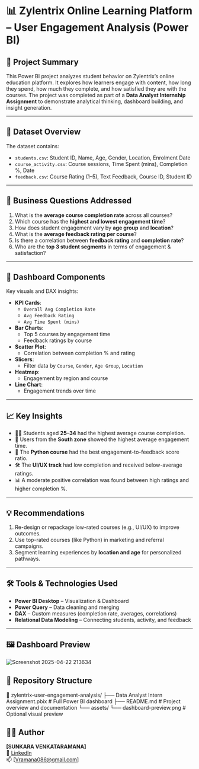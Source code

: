 # 📊 Zylentrix Online Learning Platform – User Engagement Analysis (Power BI)

## 🧠 Project Summary

This Power BI project analyzes student behavior on Zylentrix’s online education platform. It explores how learners engage with content, how long they spend, how much they complete, and how satisfied they are with the courses. The project was completed as part of a **Data Analyst Internship Assignment** to demonstrate analytical thinking, dashboard building, and insight generation.

---

## 📁 Dataset Overview

The dataset contains:
- `students.csv`: Student ID, Name, Age, Gender, Location, Enrolment Date
- `course_activity.csv`: Course sessions, Time Spent (mins), Completion %, Date
- `feedback.csv`: Course Rating (1–5), Text Feedback, Course ID, Student ID

---

## 🎯 Business Questions Addressed

1. What is the **average course completion rate** across all courses?
2. Which course has the **highest and lowest engagement time**?
3. How does student engagement vary by **age group** and **location**?
4. What is the **average feedback rating per course**?
5. Is there a correlation between **feedback rating** and **completion rate**?
6. Who are the **top 3 student segments** in terms of engagement & satisfaction?

---

## 🧪 Dashboard Components

Key visuals and DAX insights:
- **KPI Cards**:  
  - `Overall Avg Completion Rate`  
  - `Avg Feedback Rating`  
  - `Avg Time Spent (mins)`
- **Bar Charts**:
  - Top 5 courses by engagement time
  - Feedback ratings by course
- **Scatter Plot**:
  - Correlation between completion % and rating
- **Slicers**:
  - Filter data by `Course`, `Gender`, `Age Group`, `Location`
- **Heatmap**:
  - Engagement by region and course
- **Line Chart**:
  - Engagement trends over time

---

## 📈 Key Insights

- 👩‍🎓 Students aged **25–34** had the highest average course completion.
- 🧭 Users from the **South zone** showed the highest average engagement time.
- 📘 The **Python course** had the best engagement-to-feedback score ratio.
- 🛠️ The **UI/UX track** had low completion and received below-average ratings.
- 📊 A moderate positive correlation was found between high ratings and higher completion %.

---

## 💡 Recommendations

1. Re-design or repackage low-rated courses (e.g., UI/UX) to improve outcomes.
2. Use top-rated courses (like Python) in marketing and referral campaigns.
3. Segment learning experiences by **location and age** for personalized pathways.

---

## 🛠️ Tools & Technologies Used

- **Power BI Desktop** – Visualization & Dashboard
- **Power Query** – Data cleaning and merging
- **DAX** – Custom measures (completion rate, averages, correlations)
- **Relational Data Modeling** – Connecting students, activity, and feedback

---

## 🖼️ Dashboard Preview
 ![Screenshot 2025-04-22 213634](https://github.com/user-attachments/assets/df8708a0-9856-4679-a497-07292e4da1dc)


## 📂 Repository Structure
📁 zylentrix-user-engagement-analysis/
├── Data Analyst Intern Assignment.pbix     # Full Power BI dashboard
├── README.md                               # Project overview and documentation
└── assets/
    └── dashboard-preview.png               # Optional visual preview
  ## 👨‍💻 Author

**[SUNKARA VENKATARAMANA]**  
🔗 [LinkedIn]([https://www.linkedin.com/in/svramana1/])  
📫 [Vramana086@gmail.com]


